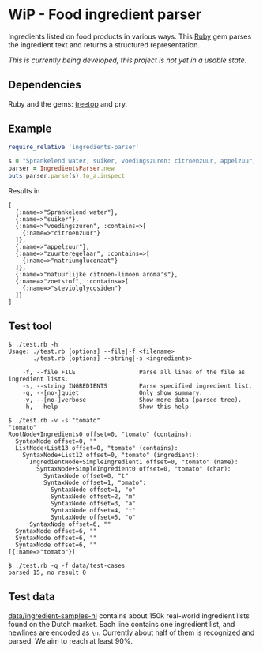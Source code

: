 # WiP - Food ingredient parser

Ingredients listed on food products in various ways. This [Ruby](https://www.ruby-lang.org/) gem
parses the ingredient text and returns a structured representation.

_This is currently being developed, this project is not yet in a usable state._

## Dependencies

Ruby and the gems: [treetop](http://cjheath.github.io/treetop) and pry.

## Example

```ruby
require_relative 'ingredients-parser'

s = "Sprankelend water, suiker, voedingszuren: citroenzuur, appelzuur, zuurteregelaar: natriumgluconaat, natuurlijke citroen-limoen aroma's, zoetstof: steviolglycosiden."
parser = IngredientsParser.new
puts parser.parse(s).to_a.inspect
```
Results in
```
[
  {:name=>"Sprankelend water"},
  {:name=>"suiker"},
  {:name=>"voedingszuren", :contains=>[
    {:name=>"citroenzuur"}
  ]},
  {:name=>"appelzuur"},
  {:name=>"zuurteregelaar", :contains=>[
    {:name=>"natriumgluconaat"}
  ]},
  {:name=>"natuurlijke citroen-limoen aroma's"},
  {:name=>"zoetstof", :contains=>[
    {:name=>"steviolglycosiden"}
  ]}
]
```

## Test tool

```
$ ./test.rb -h
Usage: ./test.rb [options] --file|-f <filename>
       ./test.rb [options] --string|-s <ingredients>

    -f, --file FILE                  Parse all lines of the file as ingredient lists.
    -s, --string INGREDIENTS         Parse specified ingredient list.
    -q, --[no-]quiet                 Only show summary.
    -v, --[no-]verbose               Show more data (parsed tree).
    -h, --help                       Show this help

$ ./test.rb -v -s "tomato"
"tomato"
RootNode+Ingredients0 offset=0, "tomato" (contains):
  SyntaxNode offset=0, ""
  ListNode+List13 offset=0, "tomato" (contains):
    SyntaxNode+List12 offset=0, "tomato" (ingredient):
      IngredientNode+SimpleIngredient1 offset=0, "tomato" (name):
        SyntaxNode+SimpleIngredient0 offset=0, "tomato" (char):
          SyntaxNode offset=0, "t"
          SyntaxNode offset=1, "omato":
            SyntaxNode offset=1, "o"
            SyntaxNode offset=2, "m"
            SyntaxNode offset=3, "a"
            SyntaxNode offset=4, "t"
            SyntaxNode offset=5, "o"
      SyntaxNode offset=6, ""
  SyntaxNode offset=6, ""
  SyntaxNode offset=6, ""
  SyntaxNode offset=6, ""
[{:name=>"tomato"}]

$ ./test.rb -q -f data/test-cases
parsed 15, no result 0
```

## Test data

[data/ingredient-samples-nl](`data/ingredient-samples-nl`) contains about 150k
real-world ingredient lists found on the Dutch market. Each line contains one ingredient
list, and newlines are encoded as `\n`.
Currently about half of them is recognized and parsed. We aim to reach at least 90%.

